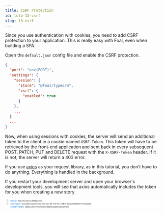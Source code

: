 ```yaml
---
title: CSRF Protection
id: tuto-13-csrf
slug: 13-csrf
---
```


Since you use authentication with cookies, you need to add CSRF protection to your application.  This is really easy with Foal, even when building a SPA.

Open the `default.json` config file and enable the CSRF protection.

```json
{
  "port": "env(PORT)",
  "settings": {
    "session": {
      "store": "@foal/typeorm",
      "csrf": {
        "enabled": true
      }
    },
    ...
  }
  ...
}
```

Now, when using sessions with cookies, the server will send an additional token to the client in a cookie named `XSRF-Token`. This token will have to be retrieved by the front-end application and sent back in every subsequent POST, PATCH, PUT and DELETE request with the `X-XSRF-Token` header. If it is not, the server will return a 403 error.

If you use [axios](https://www.npmjs.com/package/axios) as your request library, as in this tutorial, you don't have to do anything. Everything is handled in the background. 

If you restart your development server and open your browser's development tools, you will see that axios automatically includes the token for you when creating a new story.

![X-XSRF-Token header example](./images/csrf.png)
